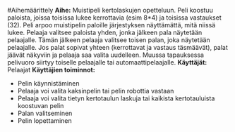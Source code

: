 #Aihemäärittely
**Aihe:**
Muistipeli kertolaskujen opetteluun. Peli koostuu paloista, joissa toisissa lukee kerrottavia (esim 8*4) ja toisissa vastaukset (32). Peli arpoo muistipelin paloille järjestyksen näyttämättä, mitä niissä lukee. Pelaaja valitsee paloista yhden, jonka jälkeen pala näytetään pelaajalle. Tämän jälkeen pelaaja valitsee toisen palan, joka näytetään pelaajalle. Jos palat sopivat yhteen (kerrottavat ja vastaus täsmäävät), palat jäävät näkyviin ja pelaaja saa valita uudelleen. Muussa tapauksessa pelivuoro siirtyy toiselle pelaajalle tai automaattipelaajalle.
**Käyttäjät:**
Pelaajat
**Käyttäjien toiminnot:**
- Pelin käynnistäminen
- Pelaaja voi valita kaksinpelin tai pelin robottia vastaan
- Pelaaja voi valita tietyn kertotaulun laskuja tai kaikista kertotauluista koostuvan pelin
- Palan valitseminen
- Pelin lopettaminen
